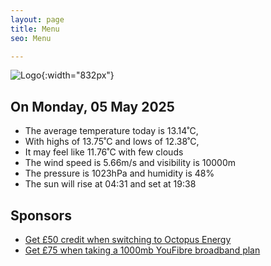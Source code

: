 ```yaml
---
layout: page
title: Menu
seo: Menu

---
```


![Logo](/images/logo.jpg){:width="832px"}

<!-- weather_marker starts -->
## On Monday, 05 May 2025

- The average temperature today is 13.14˚C,
- With highs of 13.75˚C and lows of 12.38˚C,
- It may feel like 11.76˚C with few clouds
- The wind speed is 5.66m/s and visibility is 10000m
- The pressure is 1023hPa and humidity is 48%
- The sun will rise at 04:31 and set at 19:38

<!-- weather_marker ends -->

## Sponsors

- [Get £50 credit when switching to Octopus Energy](https://bit.ly/3oD1nnS)
- [Get £75 when taking a 1000mb YouFibre broadband plan](https://aklam.io/91zWhU?)
